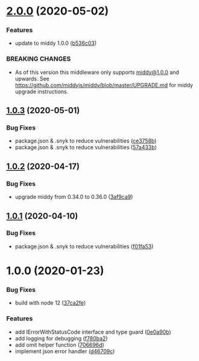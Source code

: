 # [2.0.0](https://github.com/dbartholomae/middy-middleware-json-error-handler/compare/1.0.3...2.0.0) (2020-05-02)


### Features

* update to middy 1.0.0 ([b536c03](https://github.com/dbartholomae/middy-middleware-json-error-handler/commit/b536c0310c2119f9d67bb19d03982353efc59d07))


### BREAKING CHANGES

* As of this version this middleware only supports middy@1.0.0 and upwards. See https://github.com/middyjs/middy/blob/master/UPGRADE.md for middy upgrade instructions.

## [1.0.3](https://github.com/dbartholomae/middy-middleware-json-error-handler/compare/1.0.2...1.0.3) (2020-05-01)


### Bug Fixes

* package.json & .snyk to reduce vulnerabilities ([ce3758b](https://github.com/dbartholomae/middy-middleware-json-error-handler/commit/ce3758be22d03567f5dfbfbe1da46a91ce502591))
* package.json & .snyk to reduce vulnerabilities ([57a433b](https://github.com/dbartholomae/middy-middleware-json-error-handler/commit/57a433b3ef1bd24814dbdb5a2cf6b4a8a821a8db))

## [1.0.2](https://github.com/dbartholomae/middy-middleware-json-error-handler/compare/1.0.1...1.0.2) (2020-04-17)


### Bug Fixes

* upgrade middy from 0.34.0 to 0.36.0 ([3af9ca9](https://github.com/dbartholomae/middy-middleware-json-error-handler/commit/3af9ca995a6bacb2ab32fa27f8a0ed6fbb3eb5ab))

## [1.0.1](https://github.com/dbartholomae/middy-middleware-json-error-handler/compare/1.0.0...1.0.1) (2020-04-10)


### Bug Fixes

* package.json & .snyk to reduce vulnerabilities ([f01fa53](https://github.com/dbartholomae/middy-middleware-json-error-handler/commit/f01fa5317068b7e2a5b6f37c8dbaa6c8905a3695))

# 1.0.0 (2020-01-23)


### Bug Fixes

* build with node 12 ([37ca2fe](https://github.com/dbartholomae/middy-middleware-json-error-handler/commit/37ca2fee71459d9c16de5797a2606f13fb819a43))


### Features

* add IErrorWithStatusCode interface and type guard ([0e0a90b](https://github.com/dbartholomae/middy-middleware-json-error-handler/commit/0e0a90bd06fced3d620a003e7d81419ddbba4d89))
* add logging for debugging ([f780ba2](https://github.com/dbartholomae/middy-middleware-json-error-handler/commit/f780ba22fe89ee02b3af0d03ea99be9e9c917f54))
* add omit helper function ([706696d](https://github.com/dbartholomae/middy-middleware-json-error-handler/commit/706696d4c84b6a15d31916f753d7de9da66e6cb7))
* implement json error handler ([d46709c](https://github.com/dbartholomae/middy-middleware-json-error-handler/commit/d46709c91257900055393929cdb571eaaf9ab7e6))
